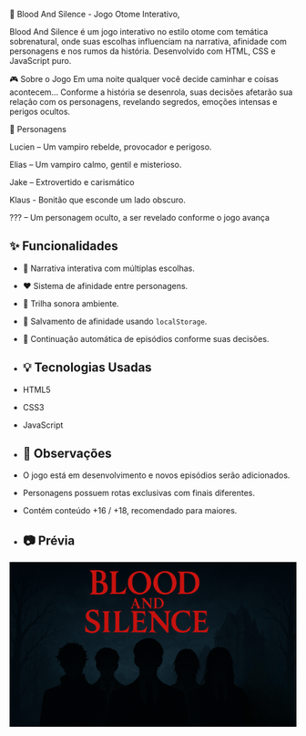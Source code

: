 🌙 Blood And Silence - Jogo Otome Interativo,

Blood And Silence é um jogo interativo no estilo otome com temática sobrenatural, onde suas escolhas influenciam na narrativa, afinidade com personagens e nos rumos da história.
Desenvolvido com HTML, CSS e JavaScript puro.

🎮 Sobre o Jogo
Em uma noite qualquer você decide caminhar e coisas acontecem... 
Conforme a história se desenrola, suas decisões afetarão sua relação com os personagens, revelando segredos, emoções intensas e perigos ocultos.

🧛 Personagens

Lucien – Um vampiro rebelde, provocador e perigoso.

Elias – Um vampiro calmo, gentil e misterioso.

Jake – Extrovertido e carismático

Klaus - Bonitão que esconde um lado obscuro.

??? – Um personagem oculto, a ser revelado conforme o jogo avança

## ✨ Funcionalidades

- 📜 Narrativa interativa com múltiplas escolhas.
- ❤️ Sistema de afinidade entre personagens.
- 🎵 Trilha sonora ambiente.
- 💾 Salvamento de afinidade usando `localStorage`.
- 🔄 Continuação automática de episódios conforme suas decisões.

- ## 💡 Tecnologias Usadas

- HTML5
- CSS3
- JavaScript

- ## 📌 Observações

- O jogo está em desenvolvimento e novos episódios serão adicionados.
- Personagens possuem rotas exclusivas com finais diferentes.
- Contém conteúdo +16 / +18, recomendado para maiores.

- ## 📷 Prévia

![screenshot](assets/capa.png)
